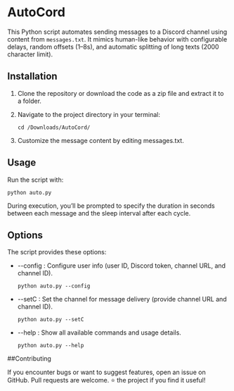 # AutoCord

This Python script automates sending messages to a Discord channel using content from `messages.txt`. It mimics human-like behavior with configurable delays, random offsets (1–8s), and automatic splitting of long texts (2000 character limit).

## Installation

1. Clone the repository or download the code as a zip file and extract it to a folder.

2. Navigate to the project directory in your terminal:
   
    ```cd /Downloads/AutoCord/```

4. Customize the message content by editing messages.txt.

## Usage

Run the script with:

    python auto.py
    
During execution, you’ll be prompted to specify the duration in seconds between each message and the sleep interval after each cycle.

## Options

The script provides these options:

* --config : Configure user info (user ID, Discord token, channel URL, and channel ID).

    ```python auto.py --config```

* --setC : Set the channel for message delivery (provide channel URL and channel ID).

    ```python auto.py --setC```

* --help : Show all available commands and usage details.

    ```python auto.py --help```
  
##Contributing

If you encounter bugs or want to suggest features, open an issue on GitHub. Pull requests are welcome. ⭐ the project if you find it useful!
